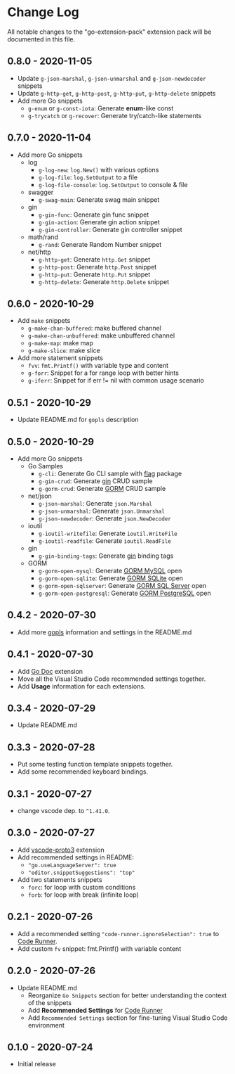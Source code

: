 # Change Log

All notable changes to the "go-extension-pack" extension pack will be documented in this file.

## 0.8.0 - 2020-11-05

* Update `g-json-marshal`, `g-json-unmarshal` and `g-json-newdecoder` snippets
* Update `g-http-get`, `g-http-post`, `g-http-put`, `g-http-delete` snippets
* Add more Go snippets
  * `g-enum` or `g-const-iota`: Generate **enum**-like const
  * `g-trycatch` or `g-recover`: Generate try/catch-like statements

## 0.7.0 - 2020-11-04

* Add more Go snippets
  * log
    * `g-log-new`: `log.New()` with various options
    * `g-log-file`: `log.SetOutput` to a file
    * `g-log-file-console`: `log.SetOutput` to console & file
  * swagger
    * `g-swag-main`: Generate swag main snippet
  * gin
    * `g-gin-func`: Generate gin func snippet
    * `g-gin-action`: Generate gin action snippet
    * `g-gin-controller`: Generate gin controller snippet
  * math/rand
    * `g-rand`: Generate Random Number snippet
  * net/http
    * `g-http-get`: Generate `http.Get` snippet
    * `g-http-post`: Generate `http.Post` snippet
    * `g-http-put`: Generate `http.Put` snippet
    * `g-http-delete`: Generate `http.Delete` snippet

## 0.6.0 - 2020-10-29

* Add `make` snippets
  * `g-make-chan-buffered`: make buffered channel
  * `g-make-chan-unbuffered`: make unbuffered channel
  * `g-make-map`: make map
  * `g-make-slice`: make slice
* Add more statement snippets
  * `fvv`: `fmt.Printf()` with variable type and content
  * `g-forr`: Snippet for a for range loop with better hints
  * `g-iferr`: Snippet for if err != nil with common usage scenario

## 0.5.1 - 2020-10-29

* Update README.md for `gopls` description

## 0.5.0 - 2020-10-29

* Add more Go snippets
  * Go Samples
    * `g-cli`: Generate Go CLI sample with [flag](https://golang.org/pkg/flag/) package
    * `g-gin-crud`: Generate [gin](https://github.com/gin-gonic/gin) CRUD sample
    * `g-gorm-crud`: Generate [GORM](https://gorm.io/) CRUD sample
  * net/json
    * `g-json-marshal`: Generate `json.Marshal`
    * `g-json-unmarshal`: Generate `json.Unmarshal`
    * `g-json-newdecoder`: Generate `json.NewDecoder`
  * ioutil
    * `g-ioutil-writefile`: Generate `ioutil.WriteFile`
    * `g-ioutil-readfile`: Generate `ioutil.ReadFile`
  * gin
    * `g-gin-binding-tags`: Generate [gin](https://github.com/gin-gonic/gin) binding tags
  * GORM
    * `g-gorm-open-mysql`: Generate [GORM MySQL](https://gorm.io/docs/connecting_to_the_database.html#MySQL) open
    * `g-gorm-open-sqlite`: Generate [GORM SQLite](https://gorm.io/docs/connecting_to_the_database.html#SQLite) open
    * `g-gorm-open-sqlserver`: Generate [GORM SQL Server](https://gorm.io/docs/connecting_to_the_database.html#SQL-Server) open
    * `g-gorm-open-postgresql`: Generate [GORM PostgreSQL](https://gorm.io/docs/connecting_to_the_database.html#PostgreSQL) open

## 0.4.2 - 2020-07-30

* Add more [gopls](https://github.com/golang/vscode-go/blob/master/docs/gopls.md) information and settings in the README.md

## 0.4.1 - 2020-07-30

* Add [Go Doc](https://marketplace.visualstudio.com/items?itemName=msyrus.go-doc) extension
* Move all the Visual Studio Code recommended settings together.
* Add **Usage** information for each extensions.

## 0.3.4 - 2020-07-29

* Update README.md

## 0.3.3 - 2020-07-28

* Put some testing function template snippets together.
* Add some recommended keyboard bindings.

## 0.3.1 - 2020-07-27

* change vscode dep. to `^1.41.0`.

## 0.3.0 - 2020-07-27

* Add [vscode-proto3](https://marketplace.visualstudio.com/items?itemName=zxh404.vscode-proto3) extension
* Add recommended settings in README:
  * `"go.useLanguageServer": true`
  * `"editor.snippetSuggestions": "top"`
* Add two statements snippets
  * `forc`: for loop with custom conditions
  * `forb`: for loop with break (infinite loop)

## 0.2.1 - 2020-07-26

* Add a recommended setting  `"code-runner.ignoreSelection": true` to [Code Runner](https://marketplace.visualstudio.com/items?itemName=formulahendry.code-runner).
* Add custom `fv` snippet: fmt.Printf() with variable content

## 0.2.0 - 2020-07-26

* Update README.md
  * Reorganize `Go Snippets` section for better understanding the context of the snippets
  * Add **Recommended Settings** for [Code Runner](https://marketplace.visualstudio.com/items?itemName=formulahendry.code-runner)
  * Add `Recommended Settings` section for fine-tuning Visual Studio Code environment

## 0.1.0 - 2020-07-24

* Initial release
